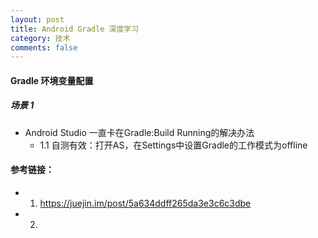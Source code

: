 ```yaml
---
layout: post
title: Android Gradle 深度学习
category: 技术
comments: false
---
```


#### Gradle 环境变量配置




##### 场景 1

* Android Studio 一直卡在Gradle:Build Running的解决办法
	* 1.1 自测有效：打开AS，在Settings中设置Gradle的工作模式为offline


#### 参考链接：


* 1. <https://juejin.im/post/5a634ddff265da3e3c6c3dbe>
* 2. 
 